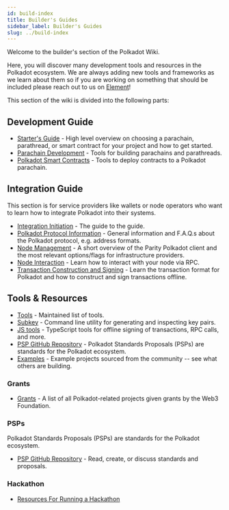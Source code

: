 ```yaml
---
id: build-index
title: Builder's Guides
sidebar_label: Builder's Guides
slug: ../build-index
---
```


Welcome to the builder's section of the Polkadot Wiki.

Here, you will discover many development tools and resources in the Polkadot ecosystem.
We are always adding new tools and frameworks as we learn about them so if you are working
on something that should be included please reach out to us on
[Element](https://matrix.to/#/#polkadot-watercooler:matrix.org)!

This section of the wiki is divided into the following parts:

## Development Guide

- [Starter's Guide](build-guide) - High level overview on choosing a parachain,
  parathread, or smart contract for your project and how to get started.
- [Parachain Development](build-parachains) - Tools for building parachains and
  parathreads.
- [Polkadot Smart Contracts](build-smart-contracts) - Tools to deploy contracts to a Polkadot parachain.

## Integration Guide

This section is for service providers like wallets or node operators who want to learn how to
integrate Polkadot into their systems.

- [Integration Initiation](build-integration.md) - The guide to the guide.
- [Polkadot Protocol Information](build-protocol-info.md) - General information and F.A.Q.s about
  the Polkadot protocol, e.g. address formats.
- [Node Management](build-node-management.md) - A short overview of the Parity Polkadot client and
  the most relevant options/flags for infrastructure providers.
- [Node Interaction](build-node-interaction.md) - Learn how to interact with your node via RPC.
- [Transaction Construction and Signing](build-transaction-construction.md) - Learn the transaction
  format for Polkadot and how to construct and sign transactions offline.

## Tools & Resources

- [Tools](build-tools-index.md) - Maintained list of tools.
- [Subkey](https://substrate.dev/docs/en/knowledgebase/integrate/subkey) - Command line utility for
  generating and inspecting key pairs.
- [JS tools](https://github.com/polkadot-js/tools) - TypeScript tools for offline signing of
  transactions, RPC calls, and more.
- [PSP GitHub Repository](https://github.com/w3f/PSPs) - Polkadot Standards Proposals
  (PSPs) are standards for the Polkadot ecosystem.
- [Examples](#) - Example projects sourced from the community -- see what others are building.

### Grants

- [Grants](../general/grants.md) - A list of all Polkadot-related projects given grants by the Web3 Foundation.

### PSPs

Polkadot Standards Proposals (PSPs) are standards for the Polkadot ecosystem.

- [PSP GitHub Repository](https://github.com/w3f/PSPs) - Read, create, or discuss standards and
  proposals.

### Hackathon

- [Resources For Running a Hackathon](build-hackathon.md)
